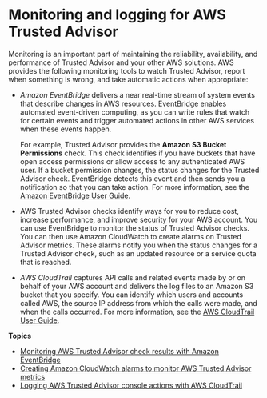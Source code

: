 # Monitoring and logging for AWS Trusted Advisor<a name="cloudwatch-ta"></a>

Monitoring is an important part of maintaining the reliability, availability, and performance of Trusted Advisor and your other AWS solutions\. AWS provides the following monitoring tools to watch Trusted Advisor, report when something is wrong, and take automatic actions when appropriate:
+ *Amazon EventBridge* delivers a near real\-time stream of system events that describe changes in AWS resources\. EventBridge enables automated event\-driven computing, as you can write rules that watch for certain events and trigger automated actions in other AWS services when these events happen\.

  For example, Trusted Advisor provides the **Amazon S3 Bucket Permissions** check\. This check identifies if you have buckets that have open access permissions or allow access to any authenticated AWS user\. If a bucket permission changes, the status changes for the Trusted Advisor check\. EventBridge detects this event and then sends you a notification so that you can take action\. For more information, see the [Amazon EventBridge User Guide](https://docs.aws.amazon.com/eventbridge/latest/userguide/eb-what-is.html)\.
+ AWS Trusted Advisor checks identify ways for you to reduce cost, increase performance, and improve security for your AWS account\. You can use EventBridge to monitor the status of Trusted Advisor checks\. You can then use Amazon CloudWatch to create alarms on Trusted Advisor metrics\. These alarms notify you when the status changes for a Trusted Advisor check, such as an updated resource or a service quota that is reached\.
+ *AWS CloudTrail* captures API calls and related events made by or on behalf of your AWS account and delivers the log files to an Amazon S3 bucket that you specify\. You can identify which users and accounts called AWS, the source IP address from which the calls were made, and when the calls occurred\. For more information, see the [AWS CloudTrail User Guide](https://docs.aws.amazon.com/awscloudtrail/latest/userguide/)\.

**Topics**
+ [Monitoring AWS Trusted Advisor check results with Amazon EventBridge](cloudwatch-events-ta.md)
+ [Creating Amazon CloudWatch alarms to monitor AWS Trusted Advisor metrics](cloudwatch-metrics-ta.md)
+ [Logging AWS Trusted Advisor console actions with AWS CloudTrail](logging-using-cloudtrail-for-aws-trusted-advisor.md)